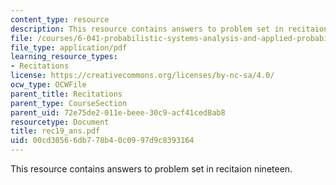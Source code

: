 ```yaml
---
content_type: resource
description: This resource contains answers to problem set in recitaion nineteen.
file: /courses/6-041-probabilistic-systems-analysis-and-applied-probability-spring-2006/00cd30566db778b40c0997d9c8393164_rec19_ans.pdf
file_type: application/pdf
learning_resource_types:
- Recitations
license: https://creativecommons.org/licenses/by-nc-sa/4.0/
ocw_type: OCWFile
parent_title: Recitations
parent_type: CourseSection
parent_uid: 72e75de2-011e-beee-30c9-acf41ced8ab8
resourcetype: Document
title: rec19_ans.pdf
uid: 00cd3056-6db7-78b4-0c09-97d9c8393164
---
```

This resource contains answers to problem set in recitaion nineteen.